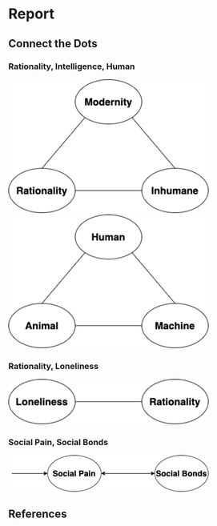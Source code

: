 # Report

## Connect the Dots

### Rationality, Intelligence, Human
<p float="left">
	<img src="./pix/triangle-1.png" width="400" />
	<img src="./pix/triangle-2.png" width="400" />
</p>

### Rationality, Loneliness
<p float="left">
	<img src="./pix/line-1.png" width="400" />
</p>

###  Social Pain, Social Bonds
<p float="left">
	<img src="./pix/line-2.png" width="400" />
</p>

## References